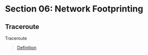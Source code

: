 # Section 06: Network Footprinting

## Traceroute
Traceroute

> [Definition](../definitions/definitions_T.md#traceroute)

